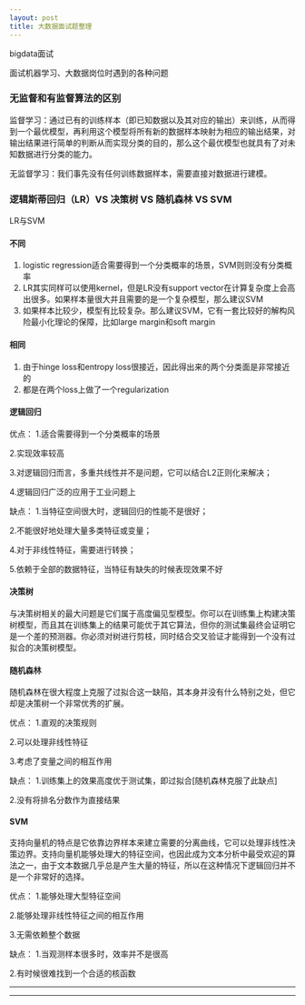 ```yaml
---
layout: post
title: 大数据面试题整理
---
```


bigdata面试


   面试机器学习、大数据岗位时遇到的各种问题

### 无监督和有监督算法的区别
监督学习：通过已有的训练样本（即已知数据以及其对应的输出）来训练，从而得到一个最优模型，再利用这个模型将所有新的数据样本映射为相应的输出结果，对输出结果进行简单的判断从而实现分类的目的，那么这个最优模型也就具有了对未知数据进行分类的能力。

无监督学习：我们事先没有任何训练数据样本，需要直接对数据进行建模。


### 逻辑斯蒂回归（LR）VS 决策树 VS 随机森林 VS SVM
LR与SVM

#### 不同
1. logistic regression适合需要得到一个分类概率的场景，SVM则则没有分类概率
2. LR其实同样可以使用kernel，但是LR没有support vector在计算复杂度上会高出很多。如果样本量很大并且需要的是一个复杂模型，那么建议SVM
3. 如果样本比较少，模型有比较复杂。那么建议SVM，它有一套比较好的解构风险最小化理论的保障，比如large margin和soft margin

#### 相同
1. 由于hinge loss和entropy loss很接近，因此得出来的两个分类面是非常接近的
2. 都是在两个loss上做了一个regularization

#### 逻辑回归
优点：
1.适合需要得到一个分类概率的场景

2.实现效率较高

3.对逻辑回归而言，多重共线性并不是问题，它可以结合L2正则化来解决；

4.逻辑回归广泛的应用于工业问题上
 
缺点：
1.当特征空间很大时，逻辑回归的性能不是很好；

2.不能很好地处理大量多类特征或变量；

4.对于非线性特征，需要进行转换；

5.依赖于全部的数据特征，当特征有缺失的时候表现效果不好

#### 决策树
与决策树相关的最大问题是它们属于高度偏见型模型。你可以在训练集上构建决策树模型，而且其在训练集上的结果可能优于其它算法，但你的测试集最终会证明它是一个差的预测器。你必须对树进行剪枝，同时结合交叉验证才能得到一个没有过拟合的决策树模型。

#### 随机森林
随机森林在很大程度上克服了过拟合这一缺陷，其本身并没有什么特别之处，但它却是决策树一个非常优秀的扩展。

优点：
1.直观的决策规则

2.可以处理非线性特征

3.考虑了变量之间的相互作用

缺点：
1.训练集上的效果高度优于测试集，即过拟合[随机森林克服了此缺点]

2.没有将排名分数作为直接结果

#### SVM
支持向量机的特点是它依靠边界样本来建立需要的分离曲线，它可以处理非线性决策边界。支持向量机能够处理大的特征空间，也因此成为文本分析中最受欢迎的算法之一，由于文本数据几乎总是产生大量的特征，所以在这种情况下逻辑回归并不是一个非常好的选择。

优点：
1.能够处理大型特征空间

2.能够处理非线性特征之间的相互作用

3.无需依赖整个数据

缺点：
1.当观测样本很多时，效率并不是很高

2.有时候很难找到一个合适的核函数







----
****

